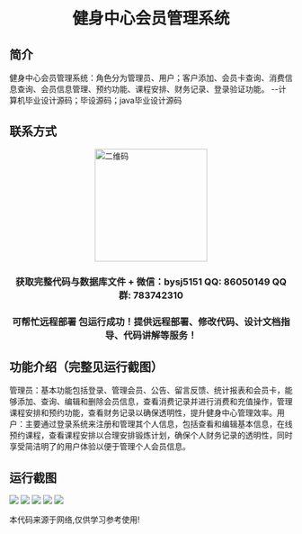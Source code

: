 <p><h1 align="center">健身中心会员管理系统</h1></p>

## 简介
健身中心会员管理系统：角色分为管理员、用户；客户添加、会员卡查询、消费信息查询、会员信息管理、预约功能、课程安排、财务记录、登录验证功能。    --计算机毕业设计源码；毕设源码；java毕业设计源码


## 联系方式
<img src="https://bs-1329754181.cos.ap-shanghai.myqcloud.com/wx.jpg" alt="二维码" style="display: block; margin: 0 auto;" width="200px">
<p><h3 align="center">获取完整代码与数据库文件 + 微信：bysj5151 QQ: 86050149 QQ群: 783742310</h3></p>
<p><h3 align="center">可帮忙远程部署 包运行成功！提供远程部署、修改代码、设计文档指导、代码讲解等服务！</h3></p>

## 功能介绍（完整见运行截图）
管理员：基本功能包括登录、管理会员、公告、留言反馈、统计报表和会员卡，能够添加、查询、编辑和删除会员信息，查看消费记录并进行消费和充值操作，管理课程安排和预约功能，查看财务记录以确保透明性，提升健身中心管理效率。用户：主要通过登录系统来注册和管理其个人信息，包括查看和编辑基本信息，在线预约课程，查看课程安排以合理安排锻炼计划，确保个人财务记录的透明性，同时享受简洁明了的用户体验以便于管理个人会员信息。


## 运行截图
![](imgs/588112-20230205094258972-1220158781.png)
![](imgs/588112-20230205094302892-247413752.png)
![](imgs/588112-20230205094307003-2034716806.png)
![](imgs/588112-20230205094311476-127206393.png)
![](imgs/588112-20230205094315983-147546612.png)

<p>本代码来源于网络,仅供学习参考使用!</p>
